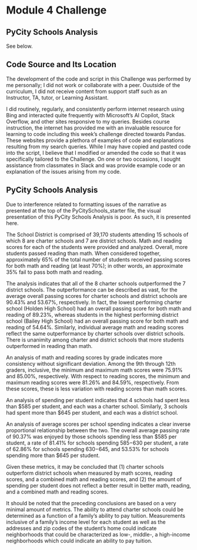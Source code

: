 # Module 4 Challenge

## PyCity Schools Analysis

See below.


## Code Source and Its Location

The development of the code and script in this Challenge was performed by me personally; I did not work or collaborate with a peer.  Ouutside of the curriculum, I did not receive content from support staff such as an Instructor, TA, tutor, or Learning Assistant.  

I did routinely, regularly, and consistently perform internet research using Bing and interacted quite frequently with Microsoft’s AI Copilot, Stack Overflow, and other sites responsive to my queries.  Besides course instruction, the internet has provided me with an invaluable resource for learning to code including this week’s challenge directed towards Pandas.  These websites provide a plethora of examples of code and explanations resulting from my search queries.  While I may have copied and pasted code into the script, I believe that I modified or amended the code so that it was specifically tailored to the Challenge.  On one or two occasions, I sought assistance from classmates in Slack and was provide example code or an explanation of the issues arising from my code. 


## PyCity Schools Analysis

Due to interference related to formatting issues of the narrative as presented at the top of the PyCitySchools_starter file, the visual presentation of this PyCity Schools Analysis is poor.  As such, it is presented here.

The School District is comprised of 39,170 students attending 15 schools of which 8 are charter schools and 7 are district schools.  Math and reading scores for each of the students were provided and analyzed.  Overall, more students passed reading than math.  When considered together, approximately 65% of the total number of students received passing scores for both math and reading (at least 70%); in other words, an approximate 35% fail to pass both math and reading.

The analysis indicates that all of the 8 charter schools outperformed the 7 district schools.  The outperformance can be described as vast, for the average overall passing scores for charter schools and district schools are 90.43% and 53.67%, respectively.  In fact, the lowest performing charter school (Holden High School) had an overall passing score for both math and reading of 89.23%, whereas students in the highest performing district school (Bailey High School) had an overall passing score for both math and reading of 54.64%.   Similarly, individual average math and reading scores reflect the same outperformance by charter schools over district schools.  There is unanimity among charter and district schools that more students outperformed in reading than math.

An analysis of math and reading scores by grade indicates more consistency without significant deviation.  Among the 9th through 12th graders, inclusive, the minimum and maximum math scores were 75.91% and 85.00%, respectively.  With respect to reading scores, the minimum and maximum reading scores were 81.26% and 84.59%, respectively.  From these scores, these is less variation with reading scores than math scores.

An analysis of spending per student indicates that 4 schools had spent less than $585 per student, and each was a charter school.  Similarly, 3 schools had spent more than $645 per student, and each was a district school.

An analysis of average scores per school spending indicates a clear inverse proportional relationship between the two.  The overall average passing rate of 90.37% was enjoyed by those schools spending less than $585 per student, a rate of 81.41% for schools spending $585-$630 per student, a rate of 62.86% for schools spending $630-$645, and 53.53% for schools spending more than $645 per student.   

Given these metrics, it may be concluded that (1) charter schools outperform district schools when measured by math scores, reading scores, and a combined math and reading scores, and (2) the amount of spending per student does not reflect a better result in better math, reading, and a combined math and reading scores. 

It should be noted that the preceding conclusions are based on a very minimal amount of metrics.  The ability to attend charter schools could be determined as a function of a family’s ability to pay tuition.  Measurements inclusive of a family’s income level for each student as well as the addresses and zip codes of the student’s home could indicate neighborhoods that could be characterized as low-, middle-, a high-income neighborhoods which could indicate an ability to pay tuition.   